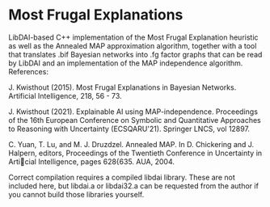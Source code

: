 # Most Frugal Explanations

LibDAI-based C++ implementation of the Most Frugal Explanation heuristic as well as the Annealed MAP approximation algorithm, together with a tool that translates .bif Bayesian networks into .fg factor graphs that can be read by LibDAI and an implementation of the MAP independence algorithm. References:

J. Kwisthout (2015). Most Frugal Explanations in Bayesian Networks. Artificial Intelligence, 218, 56 - 73. 

J. Kwisthout (2021). Explainable AI using MAP-independence. Proceedings of the 16th European Conference on Symbolic and Quantitative Approaches to Reasoning with Uncertainty (ECSQARU'21). Springer LNCS, vol 12897.

C. Yuan, T. Lu, and M. J. Druzdzel. Annealed MAP. In D. Chickering and J. Halpern,
editors, Proceedings of the Twentieth Conference in Uncertainty in Articial Intelligence,
pages 628{635. AUA, 2004.

Correct compilation requires a compiled libdai library. These are not included here, but libdai.a or libdai32.a can be requested from the author if you cannot build those libraries yourself.
